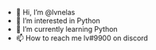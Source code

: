 - 👋 Hi, I’m @lvnelas
- 👀 I’m interested in Python
- 🌱 I’m currently learning Python
- 📫 How to reach me lv#9900 on discord

<!---
lvnelas/lvnelas is a ✨ special ✨ repository because its `README.md` (this file) appears on your GitHub profile.
You can click the Preview link to take a look at your changes.
--->
